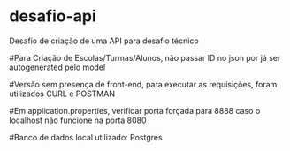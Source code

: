 # desafio-api
Desafio de criação de uma API para desafio técnico

#Para Criação de Escolas/Turmas/Alunos, não passar ID no json por já ser autogenerated pelo model

#Versão sem presença de front-end, para executar as requisições, foram utilizados CURL e POSTMAN

#Em application.properties, verificar porta forçada para 8888 caso o localhost não funcione na porta 8080

#Banco de dados local utilizado: Postgres



